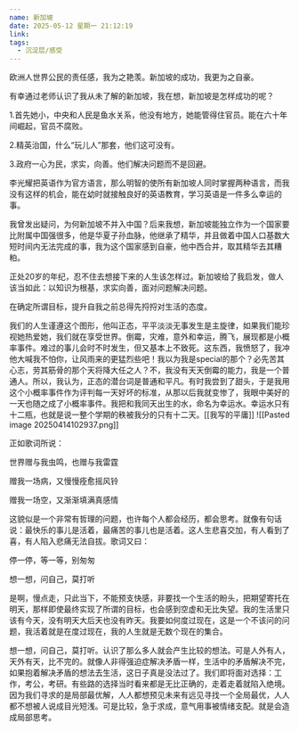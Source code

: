 ```yaml
---
name: 新加坡
date: 2025-05-12 星期一 21:12:19
link: 
tags:
  - 沉淀层/感受
---
```

欧洲人世界公民的责任感，我为之艳羡。新加坡的成功，我更为之自豪。

有幸通过老师认识了我从未了解的新加坡，我在想，新加坡是怎样成功的呢？

1.首先她小，中央和人民是鱼水关系，他没有地方，她能管得住官员。能在六十年间崛起，官员不腐败。

2.精英治国，什么“玩儿人”那套，他们这可没有。

3.政府一心为民，求实，向善。他们解决问题而不是回避。

李光耀把英语作为官方语言，那么明智的使所有新加坡人同时掌握两种语言，而我没有这样的机会，能在幼时就接触良好的英语教育，学习英语是一件多么幸运的事。

我曾发出疑问，为何新加坡不并入中国？后来我想，新加坡能独立作为一个国家要比附属中国强很多，他是华夏子孙血脉，他继承了精华，并且做着中国人口基数大短时间内无法完成的事，我为这个国家感到自豪，他中西合并，取其精华去其糟粕。

正处20岁的年纪，忍不住去想接下来的人生该怎样过。新加坡给了我启发，做人该当如此：以知识为根基，求实向善，面对问题解决问题。

在确定所谓目标，提升自我之前总得先捋捋对生活的态度。

我们的人生谨遵这个图形，他叫正态，平平淡淡无事发生是主旋律，如果我们能珍视她热爱她，我们就在享受世界。倒霉，灾难，意外和幸运，腾飞，展现都是小概率事件。难过的事儿会时不时发生，但又基本上不致死。这东西，我愤怒了，我冲他大喊我不怕你，让风雨来的更猛烈些吧！我以为我是special的那个？必先苦其心志，劳其筋骨的那个天将降大任之人？不，我没有天天倒霉的能力，我是一个普通人。所以，我认为，正态的潜台词是普通和平凡。有时我尝到了甜头，于是我用这个小概率事件作为评判每一天好坏的标准，从那以后我就变惨了，我眼中美好的一天也随之成了小概率事件。我把和我同天出生的水，命名为幸运水。幸运水只有十二瓶，也就是说一整个学期的秩被我分的只有十二天。[[我写的平庸]]
![[Pasted image 20250414102937.png]]


正如歌词所说：

世界赠与我虫鸣，也赠与我雷霆

赠我一场病，又慢慢痊愈摇风铃

赠我一场空，又渐渐填满真感情

这貌似是一个非常有哲理的问题，也许每个人都会经历，都会思考。就像有句话说：最快乐的事儿是活着，最痛苦的事儿也是活着。这人生悲喜交加，有人看到了喜，有人陷入悲痛无法自拔。歌词又曰：

停一停，等一等，别匆匆

想一想，问自己，莫打听

是啊，慢点走，只此当下，不能预支快感，非要找一个生活的盼头，把期望寄托在明天，那样即使最终实现了所谓的目标，也会感到空虚和无比失望。我的生活里只该有今天，没有明天大后天也没有昨天。我要如何度过现在，这是一个不该问的问题，我活着就是在度过现在，我的人生就是无数个现在的集合。

想一想，问自己，莫打听。认识了那么多人就会产生比较的想法。可是人外有人，天外有天，比不完的。就像人非得强迫症解决矛盾一样，生活中的矛盾解决不完，如果抱着解决矛盾的想法去生活，这日子真是没法过了。我们即将面对选择：工作，考公，考研。有些路的选择当时看来都是无比正确的，走着走着就陷入绝境。因为我们寻求的是局部最优解，人人都想预见未来有远见寻找一个全局最优，人人都不想被人说成目光短浅。可是比较，急于求成，意气用事被情绪支配。就是会造成局部思考。